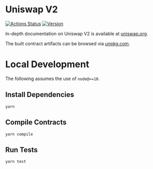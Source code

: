 # Uniswap V2

[![Actions Status](https://github.com/VenomProtocol/venomswap-core/workflows/CI/badge.svg)](https://github.com/VenomProtocol/venomswap-core/actions)
[![Version](https://img.shields.io/npm/v/@venomswap/core)](https://www.npmjs.com/package/@venomswap/core)

In-depth documentation on Uniswap V2 is available at [uniswap.org](https://uniswap.org/docs).

The built contract artifacts can be browsed via [unpkg.com](https://unpkg.com/browse/@venomswap/core@latest/).

# Local Development

The following assumes the use of `node@>=10`.

## Install Dependencies

`yarn`

## Compile Contracts

`yarn compile`

## Run Tests

`yarn test`
